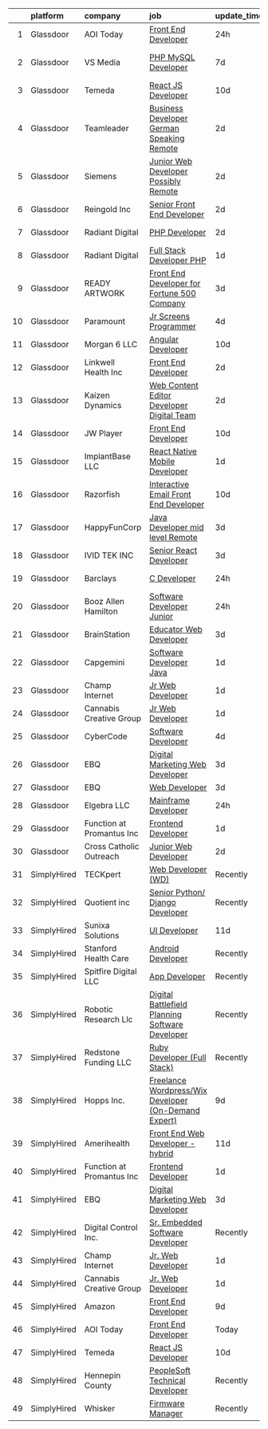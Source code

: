 

|    | platform    | company                   | job                                                                                                                                                                                                                                                                                                                                                                                                                                                                                                                                                                                                                                                                                                                                                                                                                                                                                  | update_time   | location                          |
|---:|:------------|:--------------------------|:-------------------------------------------------------------------------------------------------------------------------------------------------------------------------------------------------------------------------------------------------------------------------------------------------------------------------------------------------------------------------------------------------------------------------------------------------------------------------------------------------------------------------------------------------------------------------------------------------------------------------------------------------------------------------------------------------------------------------------------------------------------------------------------------------------------------------------------------------------------------------------------|:--------------|:----------------------------------|
|  1 | Glassdoor   | AOI Today                 | [Front End Developer](https://www.glassdoor.com/partner/jobListing.htm?pos=110&ao=1136043&s=58&guid=000001824dda28bfba3db06f526a2079&src=GD_JOB_AD&t=SR&vt=w&ea=1&cs=1_603bdfc6&cb=1659163519569&jobListingId=1008038498819&jrtk=3-0-1g96tka7aitl1801-1g96tka81i6j9800-33f88339d798c528-)                                                                                                                                                                                                                                                                                                                                                                                                                                                                                                                                                                                            | 24h           | Remote                            |
|  2 | Glassdoor   | VS Media                  | [PHP MySQL Developer](https://www.glassdoor.com/partner/jobListing.htm?pos=127&ao=1136043&s=58&guid=000001824dda28bfba3db06f526a2079&src=GD_JOB_AD&t=SR&vt=w&ea=1&cs=1_1ec6973e&cb=1659163519571&jobListingId=1008022226975&jrtk=3-0-1g96tka7aitl1801-1g96tka81i6j9800-3437be9dd8f8597d-)                                                                                                                                                                                                                                                                                                                                                                                                                                                                                                                                                                                            | 7d            | Westlake Village, Los Angeles, CA |
|  3 | Glassdoor   | Temeda                    | [React JS Developer](https://www.glassdoor.com/partner/jobListing.htm?pos=102&ao=1110586&s=58&guid=000001824dda28bfba3db06f526a2079&src=GD_JOB_AD&t=SR&vt=w&ea=1&cs=1_0792161b&cb=1659163519568&jobListingId=1008015128299&jrtk=3-0-1g96tka7aitl1801-1g96tka81i6j9800-7fea6778d8d634a4--6NYlbfkN0Cdyrb_-SYpjIsC7ShR4LTJruqxAexHI1Km_0W0EzpI0e4uRdYa2eAJs8btTIGmOfMYc0AIGm1oGji9xCD_BIfjoFv7WrSOeX04XFZio3b7X4jjRm4uKTkf2ibFdnFKK902wGA0oBE-4UXjpik8-xCwjIHvwxFNbNLLssPWUSLM7bGAS16chLfRc3-ChYnq_dQSwf_BQu9uxk_B-xPGGGB9qBVAtK6B-kAv0sDRY_wB_CWekO1JzOpSxgOPIgysvEE0wK73M9ObrzDLjcKuz8He5YIKlVEc4xTWs_NXjXsAfPWC9m4M1jb2VvgaDWX6U_b4c00OwVMMkl40_nQcCenCoCmqmd6IS140XD68zzkMywiNUcwmmAE64F5nq4GZ1xqi_ONuWegxOpzwWyU1GNE8jU9thuGJuWaPBIRLQGuUiUe7p0zBILHuJ4qXkrINRNE7IOxpsmF_c8eE4_bHcu40ItwnzDY14OCbWCfNkoSQhrNQBHITs4ni)                                                             | 10d           | Remote                            |
|  4 | Glassdoor   | Teamleader                | [Business Developer   German Speaking Remote](https://www.glassdoor.com/partner/jobListing.htm?pos=125&ao=1136043&s=58&guid=000001824dda28bfba3db06f526a2079&src=GD_JOB_AD&t=SR&vt=w&ea=1&cs=1_df204b64&cb=1659163519571&jobListingId=1008032570794&jrtk=3-0-1g96tka7aitl1801-1g96tka81i6j9800-48e15e4393e99714-)                                                                                                                                                                                                                                                                                                                                                                                                                                                                                                                                                                    | 2d            | Remote                            |
|  5 | Glassdoor   | Siemens                   | [Junior Web Developer   Possibly Remote](https://www.glassdoor.com/partner/jobListing.htm?pos=118&ao=1136043&s=58&guid=000001824dda28bfba3db06f526a2079&src=GD_JOB_AD&t=SR&vt=w&cs=1_859b21c6&cb=1659163519570&jobListingId=1008032548044&jrtk=3-0-1g96tka7aitl1801-1g96tka81i6j9800-63352a2a332b3eec-)                                                                                                                                                                                                                                                                                                                                                                                                                                                                                                                                                                              | 2d            | Peachtree Corners, GA             |
|  6 | Glassdoor   | Reingold Inc              | [Senior Front End Developer](https://www.glassdoor.com/partner/jobListing.htm?pos=111&ao=1136043&s=58&guid=000001824dda28bfba3db06f526a2079&src=GD_JOB_AD&t=SR&vt=w&ea=1&cs=1_3acb71b4&cb=1659163519569&jobListingId=1008033821684&jrtk=3-0-1g96tka7aitl1801-1g96tka81i6j9800-e83897def13669de-)                                                                                                                                                                                                                                                                                                                                                                                                                                                                                                                                                                                     | 2d            | Remote                            |
|  7 | Glassdoor   | Radiant Digital           | [PHP Developer](https://www.glassdoor.com/partner/jobListing.htm?pos=130&ao=1136043&s=58&guid=000001824dda28bfba3db06f526a2079&src=GD_JOB_AD&t=SR&vt=w&ea=1&cs=1_9f671faa&cb=1659163519572&jobListingId=1008033062407&jrtk=3-0-1g96tka7aitl1801-1g96tka81i6j9800-078aa4277d6be0ab-)                                                                                                                                                                                                                                                                                                                                                                                                                                                                                                                                                                                                  | 2d            | Washington, DC                    |
|  8 | Glassdoor   | Radiant Digital           | [Full Stack Developer  PHP ](https://www.glassdoor.com/partner/jobListing.htm?pos=124&ao=1136043&s=58&guid=000001824dda28bfba3db06f526a2079&src=GD_JOB_AD&t=SR&vt=w&ea=1&cs=1_44c67d6c&cb=1659163519571&jobListingId=1008035368855&jrtk=3-0-1g96tka7aitl1801-1g96tka81i6j9800-ef95dc35c531d058-)                                                                                                                                                                                                                                                                                                                                                                                                                                                                                                                                                                                     | 1d            | Remote                            |
|  9 | Glassdoor   | READY ARTWORK             | [Front End Developer for Fortune 500 Company](https://www.glassdoor.com/partner/jobListing.htm?pos=112&ao=1136043&s=58&guid=000001824dda28bfba3db06f526a2079&src=GD_JOB_AD&t=SR&vt=w&ea=1&cs=1_dbffce58&cb=1659163519570&jobListingId=1008030771215&jrtk=3-0-1g96tka7aitl1801-1g96tka81i6j9800-28f0fc5314bca22e-)                                                                                                                                                                                                                                                                                                                                                                                                                                                                                                                                                                    | 3d            | Remote                            |
| 10 | Glassdoor   | Paramount                 | [Jr  Screens Programmer](https://www.glassdoor.com/partner/jobListing.htm?pos=116&ao=1136043&s=58&guid=000001824dda28bfba3db06f526a2079&src=GD_JOB_AD&t=SR&vt=w&ea=1&cs=1_3d3d05b4&cb=1659163519570&jobListingId=1008028716715&jrtk=3-0-1g96tka7aitl1801-1g96tka81i6j9800-9fdc02c3f13d3c7f-)                                                                                                                                                                                                                                                                                                                                                                                                                                                                                                                                                                                         | 4d            | Remote                            |
| 11 | Glassdoor   | Morgan 6  LLC             | [Angular Developer](https://www.glassdoor.com/partner/jobListing.htm?pos=115&ao=1136043&s=58&guid=000001824dda28bfba3db06f526a2079&src=GD_JOB_AD&t=SR&vt=w&ea=1&cs=1_a4a7dc24&cb=1659163519570&jobListingId=1008015505307&jrtk=3-0-1g96tka7aitl1801-1g96tka81i6j9800-d1ab266413fae3c1-)                                                                                                                                                                                                                                                                                                                                                                                                                                                                                                                                                                                              | 10d           | Remote                            |
| 12 | Glassdoor   | Linkwell Health  Inc      | [Front End Developer](https://www.glassdoor.com/partner/jobListing.htm?pos=106&ao=1136043&s=58&guid=000001824dda28bfba3db06f526a2079&src=GD_JOB_AD&t=SR&vt=w&ea=1&cs=1_2bcbe31b&cb=1659163519569&jobListingId=1008033579555&jrtk=3-0-1g96tka7aitl1801-1g96tka81i6j9800-95f9c604b21d65eb-)                                                                                                                                                                                                                                                                                                                                                                                                                                                                                                                                                                                            | 2d            | New York, NY                      |
| 13 | Glassdoor   | Kaizen Dynamics           | [Web Content Editor Developer  Digital Team ](https://www.glassdoor.com/partner/jobListing.htm?pos=117&ao=1136043&s=58&guid=000001824dda28bfba3db06f526a2079&src=GD_JOB_AD&t=SR&vt=w&ea=1&cs=1_7225eea5&cb=1659163519570&jobListingId=1008032730332&jrtk=3-0-1g96tka7aitl1801-1g96tka81i6j9800-d1d200d1f09f0cb9-)                                                                                                                                                                                                                                                                                                                                                                                                                                                                                                                                                                    | 2d            | Washington, DC                    |
| 14 | Glassdoor   | JW Player                 | [Front End Developer](https://www.glassdoor.com/partner/jobListing.htm?pos=113&ao=1136043&s=58&guid=000001824dda28bfba3db06f526a2079&src=GD_JOB_AD&t=SR&vt=w&ea=1&cs=1_30487037&cb=1659163519570&jobListingId=1008015568741&jrtk=3-0-1g96tka7aitl1801-1g96tka81i6j9800-26993564904d939b-)                                                                                                                                                                                                                                                                                                                                                                                                                                                                                                                                                                                            | 10d           | New York, NY                      |
| 15 | Glassdoor   | ImplantBase  LLC          | [React Native Mobile Developer](https://www.glassdoor.com/partner/jobListing.htm?pos=101&ao=1110586&s=58&guid=000001824dda28bfba3db06f526a2079&src=GD_JOB_AD&t=SR&vt=w&ea=1&cs=1_99a1c09f&cb=1659163519569&jobListingId=1008035600850&cpc=C19BE7EA145E205E&jrtk=3-0-1g96tka7aitl1801-1g96tka81i6j9800-9ec0f0a75089e679--6NYlbfkN0BHQbTvVCdnG9b5D_7dafPobYSDZepSIAvvxtVc087LjkZltrB4JWrF9YwSpRDtqB9PMveNVlEp1vlq52nDCFAVVAyR6iw0NmtgqoY-LmqzCI8bM3WJ4TACEz7NViqKmQjpqUJAF9nvFimbQX0zisBE5phpuWG4WzHcV-JYqghV3PLQ6Y5dWXKGO2UKedvG_xqwtON5gKiZa8J51sl0x9bhgVgVwnPx_YJWVpZMLfV-TzCnUjv9RRgDWvTipnMZPXqtfiLs2GcFNUgbHa6I-2tZAT-zD5sBastsWYbPIDJdsLG9-BXhIDhsOyWCLmlFjkEjc7SaitYCL5D9DG0b-5-nk4AMz6RsOJ4M4-359sjGgrB9ojliCClzS5A5jsE7RBuuO2as1DhQQ4i87Uh1DOCEPWh-Vu1Lss46fuP6m1Ksc_2J2OweeLDOhlokkzX3KuB0BMi6WK2d8HlyAGem-dKA_ohdCoJr56jqRkYa3chFL5Zi6bTq6WTuppyvigPOwVk4QYFN5s7AvA%3D%3D) | 1d            | Remote                            |
| 16 | Glassdoor   | Razorfish                 | [Interactive Email Front End Developer](https://www.glassdoor.com/partner/jobListing.htm?pos=123&ao=1136043&s=58&guid=000001824dda28bfba3db06f526a2079&src=GD_JOB_AD&t=SR&vt=w&ea=1&cs=1_645cca86&cb=1659163519571&jobListingId=1008016123114&jrtk=3-0-1g96tka7aitl1801-1g96tka81i6j9800-32c4d33bd33947b3-)                                                                                                                                                                                                                                                                                                                                                                                                                                                                                                                                                                          | 10d           | Birmingham, MI                    |
| 17 | Glassdoor   | HappyFunCorp              | [Java Developer  mid level    Remote](https://www.glassdoor.com/partner/jobListing.htm?pos=122&ao=1136043&s=58&guid=000001824dda28bfba3db06f526a2079&src=GD_JOB_AD&t=SR&vt=w&ea=1&cs=1_6243a475&cb=1659163519571&jobListingId=1008031965347&jrtk=3-0-1g96tka7aitl1801-1g96tka81i6j9800-6e6fba9ce987ed6e-)                                                                                                                                                                                                                                                                                                                                                                                                                                                                                                                                                                            | 3d            | Remote                            |
| 18 | Glassdoor   | IVID TEK INC              | [Senior React Developer](https://www.glassdoor.com/partner/jobListing.htm?pos=119&ao=1136043&s=58&guid=000001824dda28bfba3db06f526a2079&src=GD_JOB_AD&t=SR&vt=w&ea=1&cs=1_d8ce6fea&cb=1659163519570&jobListingId=1008032035360&jrtk=3-0-1g96tka7aitl1801-1g96tka81i6j9800-2e4f5b0c68532638-)                                                                                                                                                                                                                                                                                                                                                                                                                                                                                                                                                                                         | 3d            | Remote                            |
| 19 | Glassdoor   | Barclays                  | [C   Developer](https://www.glassdoor.com/partner/jobListing.htm?pos=128&ao=1136043&s=58&guid=000001824dda28bfba3db06f526a2079&src=GD_JOB_AD&t=SR&vt=w&cs=1_3ecf4e37&cb=1659163519572&jobListingId=1008037443507&jrtk=3-0-1g96tka7aitl1801-1g96tka81i6j9800-edd8357b75a577bc-)                                                                                                                                                                                                                                                                                                                                                                                                                                                                                                                                                                                                       | 24h           | Whippany, NJ                      |
| 20 | Glassdoor   | Booz Allen Hamilton       | [Software Developer  Junior](https://www.glassdoor.com/partner/jobListing.htm?pos=120&ao=1136043&s=58&guid=000001824dda28bfba3db06f526a2079&src=GD_JOB_AD&t=SR&vt=w&cs=1_897f2ff6&cb=1659163519570&jobListingId=1008037866400&jrtk=3-0-1g96tka7aitl1801-1g96tka81i6j9800-1c4f6dbf433176d9-)                                                                                                                                                                                                                                                                                                                                                                                                                                                                                                                                                                                          | 24h           | Brooklyn Park, MN                 |
| 21 | Glassdoor   | BrainStation              | [Educator  Web Developer](https://www.glassdoor.com/partner/jobListing.htm?pos=126&ao=1136043&s=58&guid=000001824dda28bfba3db06f526a2079&src=GD_JOB_AD&t=SR&vt=w&ea=1&cs=1_75ac21f2&cb=1659163519571&jobListingId=1008030499569&jrtk=3-0-1g96tka7aitl1801-1g96tka81i6j9800-da3d9b0a6e488a82-)                                                                                                                                                                                                                                                                                                                                                                                                                                                                                                                                                                                        | 3d            | New York, NY                      |
| 22 | Glassdoor   | Capgemini                 | [Software Developer   Java](https://www.glassdoor.com/partner/jobListing.htm?pos=121&ao=1136043&s=58&guid=000001824dda28bfba3db06f526a2079&src=GD_JOB_AD&t=SR&vt=w&cs=1_12bb1fbf&cb=1659163519571&jobListingId=1008035612686&jrtk=3-0-1g96tka7aitl1801-1g96tka81i6j9800-7c821f0bdfc25bdd-)                                                                                                                                                                                                                                                                                                                                                                                                                                                                                                                                                                                           | 1d            | Remote                            |
| 23 | Glassdoor   | Champ Internet            | [Jr  Web Developer](https://www.glassdoor.com/partner/jobListing.htm?pos=104&ao=1136043&s=58&guid=000001824dda28bfba3db06f526a2079&src=GD_JOB_AD&t=SR&vt=w&ea=1&cs=1_d086df19&cb=1659163519569&jobListingId=1008035295299&jrtk=3-0-1g96tka7aitl1801-1g96tka81i6j9800-063ca9b8fe53b076-)                                                                                                                                                                                                                                                                                                                                                                                                                                                                                                                                                                                              | 1d            | Remote                            |
| 24 | Glassdoor   | Cannabis Creative Group   | [Jr  Web Developer](https://www.glassdoor.com/partner/jobListing.htm?pos=105&ao=1136043&s=58&guid=000001824dda28bfba3db06f526a2079&src=GD_JOB_AD&t=SR&vt=w&ea=1&cs=1_faa1b9e9&cb=1659163519569&jobListingId=1008035305650&jrtk=3-0-1g96tka7aitl1801-1g96tka81i6j9800-94df547244a4e052-)                                                                                                                                                                                                                                                                                                                                                                                                                                                                                                                                                                                              | 1d            | Remote                            |
| 25 | Glassdoor   | CyberCode                 | [Software Developer](https://www.glassdoor.com/partner/jobListing.htm?pos=129&ao=1136043&s=58&guid=000001824dda28bfba3db06f526a2079&src=GD_JOB_AD&t=SR&vt=w&ea=1&cs=1_25da7c68&cb=1659163519572&jobListingId=1008028212839&jrtk=3-0-1g96tka7aitl1801-1g96tka81i6j9800-281f2375f4504bf9-)                                                                                                                                                                                                                                                                                                                                                                                                                                                                                                                                                                                             | 4d            | Remote                            |
| 26 | Glassdoor   | EBQ                       | [Digital Marketing Web Developer](https://www.glassdoor.com/partner/jobListing.htm?pos=108&ao=1136043&s=58&guid=000001824dda28bfba3db06f526a2079&src=GD_JOB_AD&t=SR&vt=w&ea=1&cs=1_4ee24666&cb=1659163519569&jobListingId=1008030850433&jrtk=3-0-1g96tka7aitl1801-1g96tka81i6j9800-1b8dc35227d1b7a5-)                                                                                                                                                                                                                                                                                                                                                                                                                                                                                                                                                                                | 3d            | Austin, TX                        |
| 27 | Glassdoor   | EBQ                       | [Web Developer](https://www.glassdoor.com/partner/jobListing.htm?pos=114&ao=1136043&s=58&guid=000001824dda28bfba3db06f526a2079&src=GD_JOB_AD&t=SR&vt=w&ea=1&cs=1_e9bf393d&cb=1659163519570&jobListingId=1008030437461&jrtk=3-0-1g96tka7aitl1801-1g96tka81i6j9800-a75fcd8e224610af-)                                                                                                                                                                                                                                                                                                                                                                                                                                                                                                                                                                                                  | 3d            | Remote                            |
| 28 | Glassdoor   | Elgebra LLC               | [Mainframe Developer](https://www.glassdoor.com/partner/jobListing.htm?pos=107&ao=1136043&s=58&guid=000001824dda28bfba3db06f526a2079&src=GD_JOB_AD&t=SR&vt=w&ea=1&cs=1_6b052f13&cb=1659163519569&jobListingId=1008038230476&jrtk=3-0-1g96tka7aitl1801-1g96tka81i6j9800-e742a13aac1a3a74-)                                                                                                                                                                                                                                                                                                                                                                                                                                                                                                                                                                                            | 24h           | Remote                            |
| 29 | Glassdoor   | Function at Promantus Inc | [Frontend Developer](https://www.glassdoor.com/partner/jobListing.htm?pos=103&ao=1136043&s=58&guid=000001824dda28bfba3db06f526a2079&src=GD_JOB_AD&t=SR&vt=w&ea=1&cs=1_7f1bd8ca&cb=1659163519568&jobListingId=1008035253916&jrtk=3-0-1g96tka7aitl1801-1g96tka81i6j9800-cb377dbd316bdb50-)                                                                                                                                                                                                                                                                                                                                                                                                                                                                                                                                                                                             | 1d            | Remote                            |
| 30 | Glassdoor   | Cross Catholic Outreach   | [Junior Web Developer](https://www.glassdoor.com/partner/jobListing.htm?pos=109&ao=1136043&s=58&guid=000001824dda28bfba3db06f526a2079&src=GD_JOB_AD&t=SR&vt=w&ea=1&cs=1_04de65d0&cb=1659163519569&jobListingId=1008032805637&jrtk=3-0-1g96tka7aitl1801-1g96tka81i6j9800-27d766c12cb6d4f1-)                                                                                                                                                                                                                                                                                                                                                                                                                                                                                                                                                                                           | 2d            | Remote                            |
| 31 | SimplyHired | TECKpert                  | [Web Developer (WD)](https://www.simplyhired.com/job/HqU8vMdgQ88-TUm72qbcw38x5wv0e6zxJXPuJA51al2swQ6_3gwtPA?q=digital+developer)                                                                                                                                                                                                                                                                                                                                                                                                                                                                                                                                                                                                                                                                                                                                                     | Recently      | Des Moines, IA                    |
| 32 | SimplyHired | Quotient inc              | [Senior Python/ Django Developer](https://www.simplyhired.com/job/m96NQ79eEQlcd__qoY32lsC-GaSgj40S01C2dLobND_gjLWWKNV0tw?q=digital+developer)                                                                                                                                                                                                                                                                                                                                                                                                                                                                                                                                                                                                                                                                                                                                        | Recently      | Bethesda, MD                      |
| 33 | SimplyHired | Sunixa Solutions          | [UI Developer](https://www.simplyhired.com/job/AQDPNS8u-h6EOUds8cHLehIqZCVpwNipr_yQMf5KeqVAoVudYx6_8g?q=digital+developer)                                                                                                                                                                                                                                                                                                                                                                                                                                                                                                                                                                                                                                                                                                                                                           | 11d           | Remote                            |
| 34 | SimplyHired | Stanford Health Care      | [Android Developer](https://www.simplyhired.com/job/bixntMy0ujDioU4BjtZEEvVL_r_XDW95SQ5woSmxcbcU1YTvBsekZQ?q=digital+developer)                                                                                                                                                                                                                                                                                                                                                                                                                                                                                                                                                                                                                                                                                                                                                      | Recently      | Palo Alto, CA                     |
| 35 | SimplyHired | Spitfire Digital LLC      | [App Developer](https://www.simplyhired.com/job/LsxVycD1N9c1ABN6Ixrk-YRzD9FXHT9TisMT2SF8JrAZiDrg5KtAVg?q=digital+developer)                                                                                                                                                                                                                                                                                                                                                                                                                                                                                                                                                                                                                                                                                                                                                          | Recently      | Remote                            |
| 36 | SimplyHired | Robotic Research Llc      | [Digital Battlefield Planning Software Developer](https://www.simplyhired.com/job/uxo8U8O3SsQyk042tb3jw7PYybX9tQdrBCVCeY8QdugI2CsOsamUVg?q=digital+developer)                                                                                                                                                                                                                                                                                                                                                                                                                                                                                                                                                                                                                                                                                                                        | Recently      | Clarksburg, MD                    |
| 37 | SimplyHired | Redstone Funding LLC      | [Ruby Developer (Full Stack)](https://www.simplyhired.com/job/ADnxsvTrMJYhXW9gEIo87p-5Xbs9bTwm6SGs-UjsRer6tWd4QNHu0g?q=digital+developer)                                                                                                                                                                                                                                                                                                                                                                                                                                                                                                                                                                                                                                                                                                                                            | Recently      | Chicago, IL                       |
| 38 | SimplyHired | Hopps Inc.                | [Freelance Wordpress/Wix Developer (On-Demand Expert)](https://www.simplyhired.com/job/LE95anRgZlxHBO7W1pR_8EbJgkdOtXp9Yk63Ea2am1ZDwgFE6ZyYng?q=digital+developer)                                                                                                                                                                                                                                                                                                                                                                                                                                                                                                                                                                                                                                                                                                                   | 9d            | Remote                            |
| 39 | SimplyHired | Amerihealth               | [Front End Web Developer - hybrid](https://www.simplyhired.com/job/Yze6Uans61hDFHxhIorrEajLKirmxH3Y6zLDVnJu2Bx6qOu8AHFbtA?q=digital+developer)                                                                                                                                                                                                                                                                                                                                                                                                                                                                                                                                                                                                                                                                                                                                       | 11d           | Newtown Square, PA                |
| 40 | SimplyHired | Function at Promantus Inc | [Frontend Developer](https://www.simplyhired.com/job/p4adExpB9J9fgoWX7_Mdc6O7K_eH4nbBDaPf6ZVVwGNi0aVolR7WwA?q=digital+developer)                                                                                                                                                                                                                                                                                                                                                                                                                                                                                                                                                                                                                                                                                                                                                     | 1d            | Remote                            |
| 41 | SimplyHired | EBQ                       | [Digital Marketing Web Developer](https://www.simplyhired.com/job/HMF01aLODyVcniLYuhi5IYJJlMO5U-cCVdLFkthBh1qmTiyAZrP1lA?q=digital+developer)                                                                                                                                                                                                                                                                                                                                                                                                                                                                                                                                                                                                                                                                                                                                        | 3d            | Remote +1 location                |
| 42 | SimplyHired | Digital Control Inc.      | [Sr. Embedded Software Developer](https://www.simplyhired.com/job/PboyWzsAqElCiwpTQIQUz4_atthVnWvZnpuytS7xdHrqWLCo0i1SKw?q=digital+developer)                                                                                                                                                                                                                                                                                                                                                                                                                                                                                                                                                                                                                                                                                                                                        | Recently      | Kent, WA                          |
| 43 | SimplyHired | Champ Internet            | [Jr. Web Developer](https://www.simplyhired.com/job/r0BtENl-pqywsXiEKcZp-CeqX5nUwNrb7PM6mqDUeAHybikjqFd1xQ?q=digital+developer)                                                                                                                                                                                                                                                                                                                                                                                                                                                                                                                                                                                                                                                                                                                                                      | 1d            | Remote                            |
| 44 | SimplyHired | Cannabis Creative Group   | [Jr. Web Developer](https://www.simplyhired.com/job/b32pdEvN0vWOoBpLps13HZJSm9FlS7KmKbwkSyrIp9h5QDI8OJh12A?q=digital+developer)                                                                                                                                                                                                                                                                                                                                                                                                                                                                                                                                                                                                                                                                                                                                                      | 1d            | Remote                            |
| 45 | SimplyHired | Amazon                    | [Front End Developer](https://www.simplyhired.com/job/4RHsZbgwNrxFoXC48WGzMbh-kJY36WlvVgc-lRij7jCWsirqV1wvKQ?q=digital+developer)                                                                                                                                                                                                                                                                                                                                                                                                                                                                                                                                                                                                                                                                                                                                                    | 9d            | Seattle, WA                       |
| 46 | SimplyHired | AOI Today                 | [Front End Developer](https://www.simplyhired.com/job/WEfSJ4__TNBbEgPLNVo0GLBZR6uOmSRMA0-B-2dIulGnEERVaRQXWw?q=digital+developer)                                                                                                                                                                                                                                                                                                                                                                                                                                                                                                                                                                                                                                                                                                                                                    | Today         | Remote                            |
| 47 | SimplyHired | Temeda                    | [React JS Developer](https://www.simplyhired.com/job/j5UcdAR9jzPMO0xbmgu3KwWWlx80jLa4ozQErFK8PTjPpAWDTbCQfw?q=digital+developer)                                                                                                                                                                                                                                                                                                                                                                                                                                                                                                                                                                                                                                                                                                                                                     | 10d           | Remote                            |
| 48 | SimplyHired | Hennepin County           | [PeopleSoft Technical Developer](https://www.simplyhired.com/job/tm9IMn_HpD6VlsD1uDqV7xgCUa6qNKmzbPP5nr2L6SA5XL0woQQ5qQ?q=digital+developer)                                                                                                                                                                                                                                                                                                                                                                                                                                                                                                                                                                                                                                                                                                                                         | Recently      | Minneapolis, MN                   |
| 49 | SimplyHired | Whisker                   | [Firmware Manager](https://www.simplyhired.com/job/hErMnJgsxFgtXHGTiv2dblFJ_hJLajqPkvEvy26I7_lKSN7Lz0zFSg?q=digital+developer)                                                                                                                                                                                                                                                                                                                                                                                                                                                                                                                                                                                                                                                                                                                                                       | Recently      | Auburn Hills, MI                  |